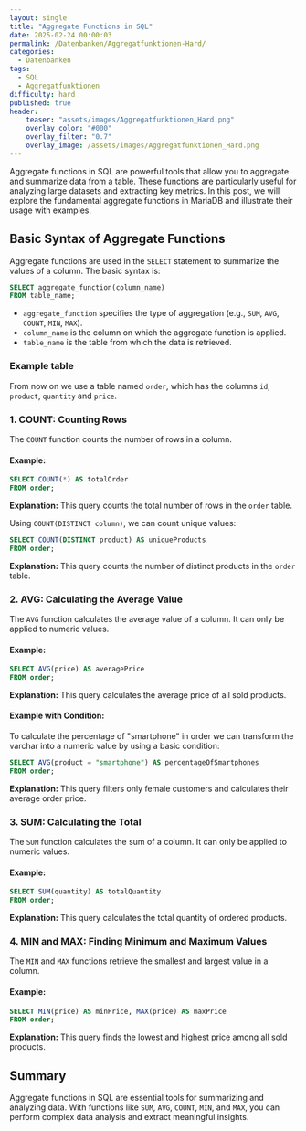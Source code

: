 ```yaml
---
layout: single
title: "Aggregate Functions in SQL"
date: 2025-02-24 00:00:03
permalink: /Datenbanken/Aggregatfunktionen-Hard/
categories:
  - Datenbanken
tags:
  - SQL
  - Aggregatfunktionen
difficulty: hard
published: true
header:
    teaser: "assets/images/Aggregatfunktionen_Hard.png"
    overlay_color: "#000"
    overlay_filter: "0.7"
    overlay_image: /assets/images/Aggregatfunktionen_Hard.png
---
```


Aggregate functions in SQL are powerful tools that allow you to aggregate and summarize data from a table. These functions are particularly useful for analyzing large datasets and extracting key metrics. In this post, we will explore the fundamental aggregate functions in MariaDB and illustrate their usage with examples.

## Basic Syntax of Aggregate Functions
Aggregate functions are used in the `SELECT` statement to summarize the values of a column. The basic syntax is:

```sql
SELECT aggregate_function(column_name)
FROM table_name;
```

- `aggregate_function` specifies the type of aggregation (e.g., `SUM`, `AVG`, `COUNT`, `MIN`, `MAX`).
- `column_name` is the column on which the aggregate function is applied.
- `table_name` is the table from which the data is retrieved.

### Example table
From now on we use a table named `order`, which has the columns `id`, `product`, `quantity` and `price`.

### 1. COUNT: Counting Rows
The `COUNT` function counts the number of rows in a column.

#### Example:
```sql
SELECT COUNT(*) AS totalOrder
FROM order;
```
**Explanation:** This query counts the total number of rows in the `order` table.

Using `COUNT(DISTINCT column)`, we can count unique values:

```sql
SELECT COUNT(DISTINCT product) AS uniqueProducts
FROM order;
```
**Explanation:** This query counts the number of distinct products in the `order` table.

### 2. AVG: Calculating the Average Value
The `AVG` function calculates the average value of a column. It can only be applied to numeric values.

#### Example:
```sql
SELECT AVG(price) AS averagePrice
FROM order;
```
**Explanation:** This query calculates the average price of all sold products.

#### Example with Condition:
To calculate the percentage of "smartphone" in order we can transform the varchar into a numeric value by using a basic condition:

```sql
SELECT AVG(product = "smartphone") AS percentageOfSmartphones
FROM order;
```
**Explanation:** This query filters only female customers and calculates their average order price.

### 3. SUM: Calculating the Total
The `SUM` function calculates the sum of a column. It can only be applied to numeric values.

#### Example:
```sql
SELECT SUM(quantity) AS totalQuantity
FROM order;
```
**Explanation:** This query calculates the total quantity of ordered products.

### 4. MIN and MAX: Finding Minimum and Maximum Values
The `MIN` and `MAX` functions retrieve the smallest and largest value in a column.

#### Example:
```sql
SELECT MIN(price) AS minPrice, MAX(price) AS maxPrice
FROM order;
```
**Explanation:** This query finds the lowest and highest price among all sold products.

## Summary
Aggregate functions in SQL are essential tools for summarizing and analyzing data. With functions like `SUM`, `AVG`, `COUNT`, `MIN`, and `MAX`, you can perform complex data analysis and extract meaningful insights.

